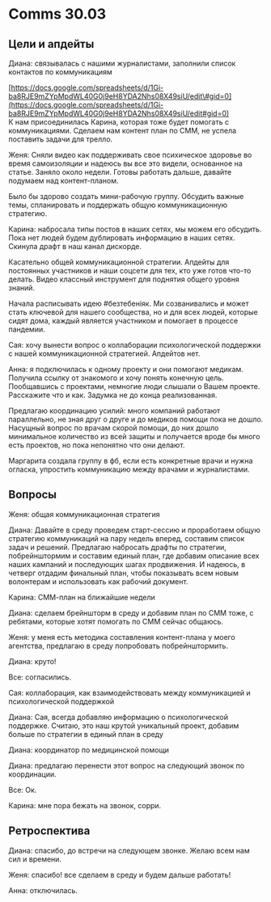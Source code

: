# Comms 30.03

## Цели и апдейты

Диана: связывалась с нашими журналистами, заполнили список контактов по коммуникациям

[https://docs.google.com/spreadsheets/d/1Gi-ba8RJE9mZYpMpdWL40G0j9eH8YDA2Nhs08X49siU/edit\#gid=0](https://docs.google.com/spreadsheets/d/1Gi-ba8RJE9mZYpMpdWL40G0j9eH8YDA2Nhs08X49siU/edit#gid=0)  
К нам присоединилась Карина, которая тоже будет помогать с коммуникациями. Сделаем нам контент план по СММ, не успела поставить задачи для трелло.

Женя: Сняли видео как поддерживать свое психическое здоровье во время самоизоляции и надеюсь вы все это видели, основанное на статье. Заняло около недели. Готовы работать дальше, давайте подумаем над контент-планом.

Было бы здорово создать мини-рабочую группу. Обсудить важные темы, спланировать и поддержать общую коммуникационную стратегию.

Карина: набросала типы постов в наших сетях, мы можем его обсудить. Пока нет людей будем дублировать информацию в наших сетях. Скинула драфт в наш канал дискорде.

Касательно общей коммуникационной стратегии. Апдейты для постоянных участников и наши соцсети для тех, кто уже готов что-то делать. Видео классный инструмент для поднятия общего уровня знаний.

Начала расписывать идею \#безтебеніяк. Ми созванивались и может стать ключевой для нашего сообщества, но и для всех людей, которые сидят дома, каждый является участником и помогает в процессе пандемии.

Сая: хочу вынести вопрос о коллаборации психологической поддержки с нашей коммуникационной стратегией. Апдейтов нет.

Анна: я подключилась к одному проекту и они помогают медикам. Получила ссылку от знакомого и хочу понять конечную цель. Пообщавшись с проектами, немногие люди слышали о Вашем проекте. Расскажите что и как. Задумка не до конца реализованная.

Предлагаю координацию усилий: много компаний работают параллельно, не зная друг о друге и до медиков помощи пока не дошло. Насущный вопрос по врачам скорой помощи, до них дошло минимальное количество из всей защиты и получается вроде бы много есть проектов, но пока непонятно что они делают.  


Маргарита создала группу в фб, если есть конкретные врачи и нужна огласка, упростить коммуникацию между врачами и журналистами.

## Вопросы

Женя: общая коммуникационная стратегия

Диана: Давайте в среду проведем старт-сессию и проработаем общую стратегию коммуникаций на пару недель вперед, составим список задач и решений. Предлагаю набросать драфты по стратегии, побрейнштормим и составим единый план, где добавим описание всех наших кампаний и последующих шагах продвижения. И надеюсь, в четверг отдадим финальный план, чтобы показывать всем новым волонтерам и использовать как рабочий документ.

Карина: СММ-план на ближайшие недели

Диана: сделаем брейншторм в среду и добавим план по СММ тоже, с ребятами, которые хотят помогать по СММ сейчас общаюсь.

Женя: у меня есть методика составления контент-плана у моего агентства, предлагаю в среду попробовать побрейнштормить.

Диана: круто! 

Все: согласились.

Сая: коллаборация, как взаимодействовать между коммуникацией и психологической поддержкой

Диана: Сая, всегда добавляю информацию о психологической поддержке. Считаю, это наш крутой уникальный проект, добавим больше по стратегии в единый план в среду

Диана: координатор по медицинской помощи

Диана: предлагаю перенести этот вопрос на следующий звонок по координации.

Все: Ок.

Карина: мне пора бежать на звонок, сорри.

## Ретроспектива

Диана: спасибо, до встречи на следующем звонке. Желаю всем нам сил и времени.

Женя: спасибо! все сделаем в среду и будем дальше работать!

Анна: отключилась.

